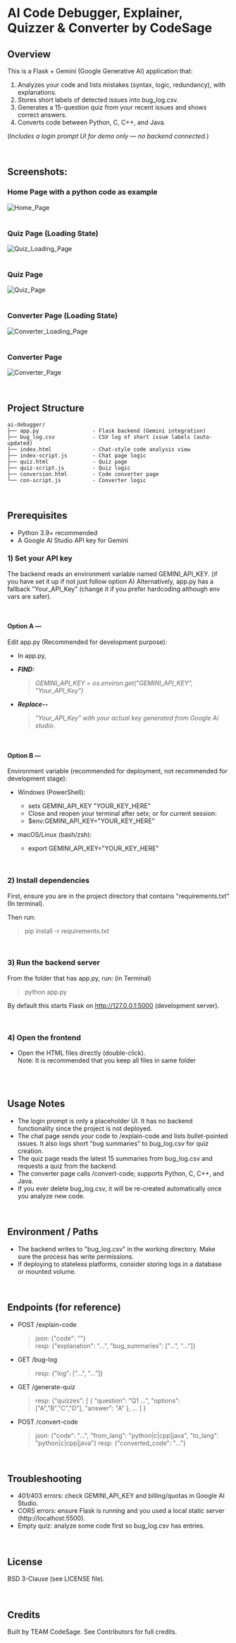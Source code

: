 <!--This is not a text file so use a proper app to view it -->
# AI Code Debugger, Explainer, Quizzer & Converter by CodeSage
## Overview
This is a Flask + Gemini (Google Generative AI) application that:
1) Analyzes your code and lists mistakes (syntax, logic, redundancy), with explanations.
2) Stores short labels of detected issues into bug_log.csv.
3) Generates a 15-question quiz from your recent issues and shows correct answers.
4) Converts code between Python, C, C++, and Java.

(*Includes a login prompt UI for demo only — no backend connected.*)

<br>

## Screenshots:  
### Home Page with a python code as example 
![Home_Page](/assets/Screenshot_1.png)  
<br>
### Quiz Page (Loading State)
![Quiz_Loading_Page](/assets/Screenshot_2.png)  
<br>
### Quiz Page 
![Quiz_Page](/assets/Screenshot_3.png)  
<br>
### Converter Page (Loading State)
![Converter_Loading_Page](/assets/Screenshot_4.png)  
<br>
### Converter Page
![Converter_Page](/assets/Screenshot_5.png)  

<br>

## Project Structure

```
ai-debugger/
├── app.py                 - Flask backend (Gemini integration)
├── bug_log.csv            - CSV log of short issue labels (auto-updated)
├── index.html             - Chat-style code analysis view
├── index-script.js        - Chat page logic
├── quiz.html              - Quiz page
├── quiz-script.js         - Quiz logic
├── conversion.html        - Code converter page
└── con-script.js          - Converter logic
```

<br>

## Prerequisites

* Python 3.9+ recommended
* A Google AI Studio API key for Gemini

### 1) Set your API key

The backend reads an environment variable named GEMINI_API_KEY. (if you have set it up if not just follow option A)
Alternatively, app.py has a fallback "Your_API_Key" (change it if you prefer hardcoding although env vars are safer).

<br>

#### Option A —    
Edit app.py (Recommended for development purpose):  
* In app.py,   

* ***FIND:***

  > *GEMINI_API_KEY = os.environ.get("GEMINI_API_KEY", "Your_API_Key")*  

* ***Replace--***

  > *"Your_API_Key" with your actual key generated from Google Ai studio.*

<br>

#### Option B —  
Environment variable (recommended for deployment, not recommended for development stage):  

* Windows (PowerShell):  
  * setx GEMINI_API_KEY "YOUR_KEY_HERE"  
  * Close and reopen your terminal after setx; or for current session:  
  * $env:GEMINI_API_KEY="YOUR_KEY_HERE"  

* macOS/Linux (bash/zsh):  
  * export GEMINI_API_KEY="YOUR_KEY_HERE"  

<br>

### 2) Install dependencies
First, ensure you are in the project directory that contains "requirements.txt" (In terminal).

Then run:  
> pip install -r requirements.txt

<br>

### 3) Run the backend server  

From the folder that has app.py, run: (in Terminal)
> python app.py

By default this starts Flask on http://127.0.0.1:5000 (development server).

<br>

### 4) Open the frontend  
- Open the HTML files directly (double-click).  
Note: It is recommended that you keep all files in same folder 

<br>
<br>

## Usage Notes

- The login prompt is only a placeholder UI. It has no backend functionality since the project is not deployed.
- The chat page sends your code to /explain-code and lists bullet-pointed issues.
It also logs short "bug summaries" to bug_log.csv for quiz creation.
- The quiz page reads the latest 15 summaries from bug_log.csv and requests a quiz from the backend.
- The converter page calls /convert-code; supports Python, C, C++, and Java.
- If you ever delete bug_log.csv, it will be re-created automatically once you analyze new code.

<br>

## Environment / Paths

- The backend writes to "bug_log.csv" in the working directory. Make sure the process has write permissions.
- If deploying to stateless platforms, consider storing logs in a database or mounted volume.

<br>

## Endpoints (for reference)

* POST /explain-code  
  > json: {"code": "<your code>"}  
resp: {"explanation": "...", "bug_summaries": ["...", "..."]}

* GET /bug-log  
  > resp: {"log": ["...", "..."]}

* GET /generate-quiz  
  >resp: {"quizzes": [ { "question": "Q1 ...", "options": ["A","B","C","D"], "answer": "A" }, ... ] }

* POST /convert-code  
  > json: {"code": "...", "from_lang": "python|c|cpp|java", "to_lang": "python|c|cpp|java"}
resp: {"converted_code": "..."}

<br>

## Troubleshooting

- 401/403 errors: check GEMINI_API_KEY and billing/quotas in Google AI Studio.
- CORS errors: ensure Flask is running and you used a local static server (http://localhost:5500).
- Empty quiz: analyze some code first so bug_log.csv has entries.

<br>

## License

BSD 3-Clause (see LICENSE file).

<br>

## Credits

Built by TEAM CodeSage. See Contributors for full credits.
